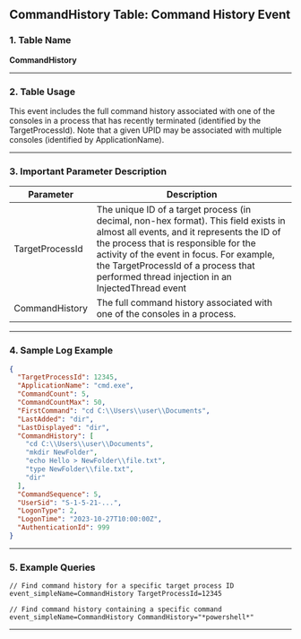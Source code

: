 ## CommandHistory Table: Command History Event

### 1. Table Name
**CommandHistory**

---

### 2. Table Usage
This event includes the full command history associated with one of the consoles in a process that has recently terminated (identified by the TargetProcessId). Note that a given UPID may be associated with multiple consoles (identified by ApplicationName).

---

### 3. Important Parameter Description

| Parameter       | Description                                                                                                                                                                                                                                                                                                              |
|-----------------|--------------------------------------------------------------------------------------------------------------------------------------------------------------------------------------------------------------------------------------------------------------------------------------------------------------------------|
| TargetProcessId | The unique ID of a target process (in decimal, non-hex format). This field exists in almost all events, and it represents the ID of the process that is responsible for the activity of the event in focus. For example, the TargetProcessId of a process that performed thread injection in an InjectedThread event |
| CommandHistory  | The full command history associated with one of the consoles in a process.                                                                                                                                                                                                                                     |

---

### 4. Sample Log Example

```json
{
  "TargetProcessId": 12345,
  "ApplicationName": "cmd.exe",
  "CommandCount": 5,
  "CommandCountMax": 50,
  "FirstCommand": "cd C:\\Users\\user\\Documents",
  "LastAdded": "dir",
  "LastDisplayed": "dir",
  "CommandHistory": [
    "cd C:\\Users\\user\\Documents",
    "mkdir NewFolder",
    "echo Hello > NewFolder\\file.txt",
    "type NewFolder\\file.txt",
    "dir"
  ],
  "CommandSequence": 5,
  "UserSid": "S-1-5-21-...",
  "LogonType": 2,
  "LogonTime": "2023-10-27T10:00:00Z",
  "AuthenticationId": 999
}
```
---
### 5. Example Queries
```xql
// Find command history for a specific target process ID
event_simpleName=CommandHistory TargetProcessId=12345

// Find command history containing a specific command
event_simpleName=CommandHistory CommandHistory="*powershell*"
```
---